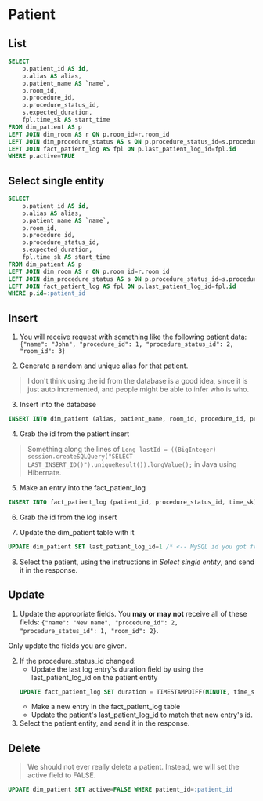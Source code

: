 # Patient

## List
```SQL
SELECT
    p.patient_id AS id,
    p.alias AS alias,
    p.patient_name AS `name`,
    p.room_id,
    p.procedure_id,
    p.procedure_status_id,
    s.expected_duration,
    fpl.time_sk AS start_time
FROM dim_patient AS p
LEFT JOIN dim_room AS r ON p.room_id=r.room_id
LEFT JOIN dim_procedure_status AS s ON p.procedure_status_id=s.procedure_status_id 
LEFT JOIN fact_patient_log AS fpl ON p.last_patient_log_id=fpl.id 
WHERE p.active=TRUE
```

## Select single entity
```SQL
SELECT
    p.patient_id AS id,
    p.alias AS alias,
    p.patient_name AS `name`,
    p.room_id,
    p.procedure_id,
    p.procedure_status_id,
    s.expected_duration,
    fpl.time_sk AS start_time
FROM dim_patient AS p
LEFT JOIN dim_room AS r ON p.room_id=r.room_id
LEFT JOIN dim_procedure_status AS s ON p.procedure_status_id=s.procedure_status_id 
LEFT JOIN fact_patient_log AS fpl ON p.last_patient_log_id=fpl.id 
WHERE p.id=:patient_id
```

## Insert

1. You will receive request with something like the following patient data: `{"name": "John", "procedure_id": 1, "procedure_status_id": 2, "room_id": 3}`

2. Generate a random and unique alias for that patient. 
> I don't think using the id from the database 
is a good idea, since it is just auto incremented, 
and people might be able to infer who is who.

3. Insert into the database
```SQL 
INSERT INTO dim_patient (alias, patient_name, room_id, procedure_id, procedure_status_id) VALUES ("PA234", "John", 3, 1, 2)
```

4. Grab the id from the patient insert

> Something along the lines of `Long lastId = ((BigInteger) session.createSQLQuery("SELECT LAST_INSERT_ID()").uniqueResult()).longValue();` in Java using Hibernate.

5. Make an entry into the fact_patient_log
```SQL
INSERT INTO fact_patient_log (patient_id, procedure_status_id, time_sk) VALUES (1 /* <-- MySQL id you got from the patient insert */, 2, NOW())
```

6. Grab the id from the log insert

7. Update the dim_patient table with it
```SQL
UPDATE dim_patient SET last_patient_log_id=1 /* <-- MySQL id you got from the log insert */ WHERE patient_id=1 /* <-- MySQL id you got from the patient insert */
```

8. Select the patient, using the instructions in *Select single entity*, and send it in the response. 

## Update
1. Update the appropriate fields. You **may or may not** receive all of these fields: `{"name": "New name", "procedure_id": 2, "procedure_status_id": 1, "room_id": 2}`.

Only update the fields you are given.

2. If the procedure_status_id changed:
   - Update the last log entry's duration field by using the last_patient_log_id on the patient entity
    ```SQL
    UPDATE fact_patient_log SET duration = TIMESTAMPDIFF(MINUTE, time_sk, NOW()) WHERE id=:last_patient_log_id /* <-- that would be the current last_patient_log_id */
    ```
   - Make a new entry in the fact_patient_log table
   - Update the patient's last_patient_log_id to match that new entry's id.
3. Select the patient entity, and send it in the response.

## Delete
> We should not ever really delete a patient. Instead, we will set the active field to FALSE.

```SQL
UPDATE dim_patient SET active=FALSE WHERE patient_id=:patient_id
```
